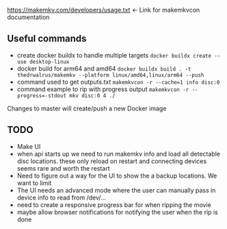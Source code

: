 https://makemkv.com/developers/usage.txt <- Link for makemkvcon documentation

## Useful commands

* create docker buildx to handle multiple targets `docker buildx create --use desktop-linux`
* docker build for arm64 and amd64 `docker buildx build . -t thedrwalrus/makemkv --platform linux/amd64,linux/arm64 --push`
* command used to get outputs.txt `makemkvcon -r --cache=1 info disc:0`
* command example to rip with progress output `makemkvcon -r --progress=-stdout mkv disc:0 4 ./`

Changes to master will create/push a new Docker image 

## TODO
* Make UI
* when api starts up we need to run makemkv info and load all detectable disc locations. these only reload on restart and connecting devices seems rare and worth the restart
* Need to figure out a way for the UI to show the a backup locations. We want to limit 
* The UI needs an advanced mode where the user can manually pass in device info to read from /dev/...
* need to create a responsive progress bar for when ripping the movie
* maybe allow browser notifications for notifying the user when the rip is done
